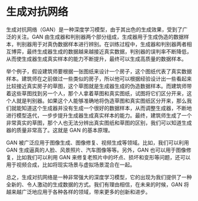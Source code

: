 # 生成对抗网络
生成对抗网络（GAN）是一种深度学习模型，由于其出色的生成效果，受到了广泛的关注。GAN 由生成器和判别器两个部分组成，生成器用于生成伪造的数据样本，判别器用于对真伪数据样本进行辨别。在训练过程中，生成器和判别器两者相互博弈，最终生成器生成的数据越来越接近真实数据，判别器的误判率不断降低，从而使生成器生成真实样本的能力不断提升，最终可以生成高质量的数据样本。

举个例子，假设建筑师要根据一张图纸来设计一个房子，这个图纸代表了真实数据样本。建筑师在之前做过一些类似的房子，所以他可以根据经验设计出一些看起来比较接近真实房子的草图，这个草图就是生成器生成的伪造数据样本。而建筑师带着这些草图找到另一个人，那个人拿着草图和真实图纸，试图将它们区分开来，这个人就是判别器。如果这个人能够准确地将伪造草图和真实图纸区分开来，那么我们就能知道这个生成器并没有生成一个很好的数据样本，从而调整生成器，不断地进行模型迭代，一步步提升生成器生成真实样本的能力。最终，建筑师生成了一个非常真实的草图，那个人也无法分辨出真实图纸和草图的区别，我们可以知道生成器的质量非常高了。这就是 GAN 的基本原理。

GAN 被广泛应用于图像生成、图像修复、视频生成等领域。比如，我们可以利用 GAN 生成逼真的人脸、风景照片、汽车图像等等。另外，GAN 也可以用于图像修复，比如我们可以利用 GAN 来修复老照片中的坏点、损坏和变形等问题，还可以用于视频合成，比如将现实场景与虚拟场景混合在一起。

总之，生成对抗网络是一种非常强大的深度学习模型，它的出现为我们提供了一种全新的、令人激动的生成数据的方式。我们有理由相信，在未来的时候，GAN 将越来越广泛地应用于各种各样的领域，带来更多的创新和进步。